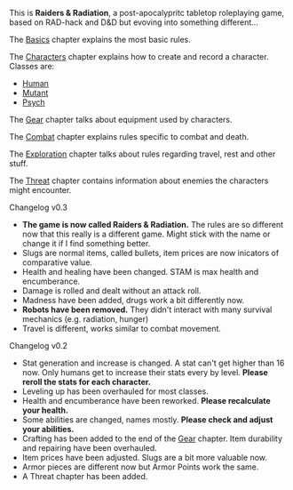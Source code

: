 This is **Raiders & Radiation**, a post-apocalypritc tabletop roleplaying game, based on RAD-hack and D&D but evoving into something different...

The [Basics](basics.md) chapter explains the most basic rules.

The [Characters](character.md) chapter explains how to create and record a character. Classes are:

- [Human](class_human.md)
- [Mutant](class_mutant.md)
- [Psych](class_psych.md)

The [Gear](gear.md) chapter talks about equipment used by characters.

The [Combat](combat.md) chapter explains rules specific to combat and death.

The [Exploration](exploration.md) chapter talks about rules regarding travel, rest and other stuff.

The [Threat](threat.md) chapter contains information about enemies the characters might encounter.

Changelog v0.3

- **The game is now called Raiders & Radiation.** The rules are so different now that this really is a different game. Might stick with the name or change it if I find something better.
- Slugs are normal items, called bullets, item prices are now inicators of comparative value.
- Health and healing have been changed. STAM is max health and encumberance.
- Damage is rolled and dealt without an attack roll.
- Madness have been added, drugs work a bit differently now.
- **Robots have been removed.** They didn't interact with many survival mechanics (e.g. radiation, hunger)
- Travel is different, works similar to combat movement.

Changelog v0.2

- Stat generation and increase is changed. A stat can't get higher than 16 now. Only humans get to increase their stats every by level. **Please reroll the stats for each character.**
- Leveling up has been overhauled for most classes.
- Health and encumberance have been reworked. **Please recalculate your health.**
- Some abilities are changed, names mostly. **Please check and adjust your abilities.**
- Crafting has been added to the end of the [Gear](gear.md) chapter. Item durability and repairing have been overhauled.
- Item prices have been adjusted. Slugs are a bit more valuable now.
- Armor pieces are different now but Armor Points work the same.
- A Threat chapter has been added.
